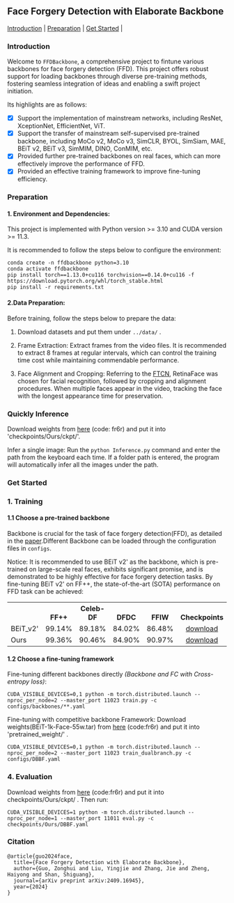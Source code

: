 ## Face Forgery Detection with Elaborate Backbone

[Introduction](#introduction) |
[Preparation](#Preparation) |
[Get Started](#get-started) |

### Introduction

Welcome to `FFDBackbone`, a comprehensive project to fintune various backbones for face forgery detection (FFD). This project offers robust support for loading backbones through diverse pre-training methods, fostering seamless integration of ideas and enabling a swift project initiation.

Its highlights are as follows:
- [x] Support the implementation of mainstream networks, including ResNet, XceptionNet, EfficientNet, ViT.
- [x] Support the transfer of mainstream self-supervised pre-trained backbone, including MoCo v2, MoCo v3, SimCLR, BYOL, SimSiam, MAE, BEiT v2, BEiT v3, SimMIM, DINO, ConMIM, etc.
- [x] Provided further pre-trained backbones on real faces, which can more effectively improve the performance of FFD.
- [x] Provided an effective training framework to improve fine-tuning efficiency. 

### Preparation

#### 1. Environment and Dependencies:

This project is implemented with Python version >= 3.10 and CUDA version >= 11.3.

It is recommended to follow the steps below to configure the environment:
```
conda create -n ffdbackbone python=3.10
conda activate ffdbackbone
pip install torch==1.13.0+cu116 torchvision==0.14.0+cu116 -f https://download.pytorch.org/whl/torch_stable.html
pip install -r requirements.txt
```

#### 2.Data Preparation:

Before training, follow the steps below to prepare the data:
1. Download datasets and put them under  `../data/` .
   
2. Frame Extraction: Extract frames from the video files. It is recommended to extract 8 frames at regular intervals, which can control the training time cost while maintaining commendable performance.
   
3. Face Alignment and Cropping: Referring to the [FTCN](https://github.com/yinglinzheng/FTCN), RetinaFace was chosen for facial recognition, followed by cropping and alignment procedures. When multiple faces appear in the video, tracking the face with the longest appearance time for preservation.

### Quickly Inference

Download weights from [here](https://pan.baidu.com/s/1EOgJeE4Gb4TAaxvSkhK4lw) (code: fr6r) and put it into 'checkpoints/Ours/ckpt/'.

Infer a single image: Run the ```python Inference.py``` command and enter the path from the keyboard each time. If a folder path is entered, the program will automatically infer all the images under the path.

### Get Started

### 1.  Training

#### 1.1 Choose a pre-trained backbone

Backbone is crucial for the task of face forgery detection(FFD), as detailed in the [paper](https://arxiv.org/abs/2409.16945).Different Backbone can be loaded through the configuration files in `configs`.

Notice: It is recommended to use BEiT v2' as the backbone, which is pre-trained on large-scale real faces, exhibits significant promise, and is demonstrated to be highly effective for face forgery detection tasks. By fine-tuning BEiT v2' on FF++, the state-of-the-art (SOTA) performance on FFD task can be achieved:

<table><tbody>
<!-- START TABLE -->
<!-- TABLE HEADER -->
<th valign="bottom"></th>
<th valign="bottom">FF++</th>
<th valign="bottom">Celeb-DF</th>
<th valign="bottom">DFDC</th>
<th valign="bottom">FFIW</th>
<th valign="bottom">Checkpoints</th>
<!-- TABLE BODY -->
<tr><td align="left">BEiT_v2'</td>
<td align="center">99.14%</td>
<td align="center">89.18%</td>
<td align="center">84.02%</td>
<td align="center">86.48%</td>
<td align="center"><a href="https://pan.baidu.com/s/1EOgJeE4Gb4TAaxvSkhK4lw">download</a></td>
<tr><td align="left">Ours</td>
<td align="center">99.36%</td>
<td align="center">90.46%</td>
<td align="center">84.90%</td>
<td align="center">90.97%</td>
<td align="center"><a href="https://pan.baidu.com/s/1EOgJeE4Gb4TAaxvSkhK4lw">download</a></td>
</tbody></table>

#### 1.2 Choose a fine-tuning framework


Fine-tuning different backbones directly *(Backbone and FC with Cross-entropy loss)*:
```
CUDA_VISIBLE_DEVICES=0,1 python -m torch.distributed.launch --nproc_per_node=2 --master_port 11023 train.py -c configs/backbones/**.yaml
```

Fine-tuning with competitive backbone Framework:
Download weights(BEiT-1k-Face-55w.tar) from [here](https://pan.baidu.com/s/1EOgJeE4Gb4TAaxvSkhK4lw) (code:fr6r) and put it into 'pretrained_weight/' . 

```
CUDA_VISIBLE_DEVICES=0,1 python -m torch.distributed.launch --nproc_per_node=2 --master_port 11023 train_dualbranch.py -c configs/DBBF.yaml
```
### 4. Evaluation

Download weights from [here](https://pan.baidu.com/s/1EOgJeE4Gb4TAaxvSkhK4lw) (code:fr6r) and put it into checkpoints/Ours/ckpt/ . Then run:

```
CUDA_VISIBLE_DEVICES=1 python -m torch.distributed.launch --nproc_per_node=1 --master_port 11011 eval.py -c checkpoints/Ours/DBBF.yaml
```

### Citation

```
@article{guo2024face,
  title={Face Forgery Detection with Elaborate Backbone},
  author={Guo, Zonghui and Liu, Yingjie and Zhang, Jie and Zheng, Haiyong and Shan, Shiguang},
  journal={arXiv preprint arXiv:2409.16945},
  year={2024}
}
```
